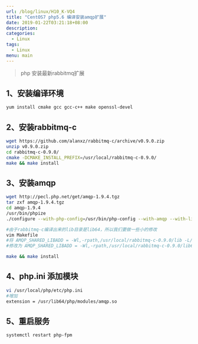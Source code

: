 ```yaml
---
url: /blog/linux/H10_K-VQ4
title: "CentOS7 php5.6 编译安装amqp扩展"
date: 2019-01-22T03:21:18+08:00
description:
categories:
  - Linux
tags:
  - Linux
menu: main
---
```


> php 安装最新rabbitmq扩展

## 1、安装编译环境

```bash
yum install cmake gcc gcc-c++ make openssl-devel

```

## 2、安装rabbitmq-c

```bash
wget https://github.com/alanxz/rabbitmq-c/archive/v0.9.0.zip
unzip v0.9.0.zip
cd rabbitmq-c-0.9.0/
cmake -DCMAKE_INSTALL_PREFIX=/usr/local/rabbitmq-c-0.9.0/
make && make install

```

## 3、安装amqp

```bash
wget http://pecl.php.net/get/amqp-1.9.4.tgz
tar zxf amqp-1.9.4.tgz
cd amqp-1.9.4
/usr/bin/phpize
./configure --with-php-config=/usr/bin/php-config --with-amqp --with-librabbitmq-dir=/usr/local/rabbitmq-c-0.9.0

#由于rabbitmq-c编译出来的lib目录是lib64，所以我们要做一些小的修改
vim Makefile
#将 AMQP_SHARED_LIBADD = -Wl,-rpath,/usr/local/rabbitmq-c-0.9.0/lib -L/usr/local/rabbitmq-c-0.9.0/lib -lrabbitmq
#修改为 AMQP_SHARED_LIBADD = -Wl,-rpath,/usr/local/rabbitmq-c-0.9.0/lib64 -L/usr/local/rabbitmq-c-0.9.0/lib64 -lrabbitmq

make && make install

```

## 4、php.ini 添加模块

```bash
vi /usr/local/php/etc/php.ini
#增加
extension = /usr/lib64/php/modules/amqp.so

```

## 5、重启服务

```bash
systemctl restart php-fpm

```